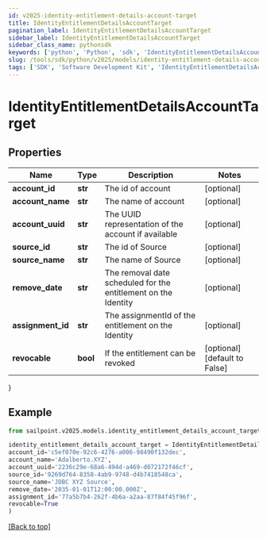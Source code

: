 ```yaml
---
id: v2025-identity-entitlement-details-account-target
title: IdentityEntitlementDetailsAccountTarget
pagination_label: IdentityEntitlementDetailsAccountTarget
sidebar_label: IdentityEntitlementDetailsAccountTarget
sidebar_class_name: pythonsdk
keywords: ['python', 'Python', 'sdk', 'IdentityEntitlementDetailsAccountTarget', 'V2025IdentityEntitlementDetailsAccountTarget'] 
slug: /tools/sdk/python/v2025/models/identity-entitlement-details-account-target
tags: ['SDK', 'Software Development Kit', 'IdentityEntitlementDetailsAccountTarget', 'V2025IdentityEntitlementDetailsAccountTarget']
---
```


# IdentityEntitlementDetailsAccountTarget


## Properties

Name | Type | Description | Notes
------------ | ------------- | ------------- | -------------
**account_id** | **str** | The id of account | [optional] 
**account_name** | **str** | The name of account | [optional] 
**account_uuid** | **str** | The UUID representation of the account if available | [optional] 
**source_id** | **str** | The id of Source | [optional] 
**source_name** | **str** | The name of Source | [optional] 
**remove_date** | **str** | The removal date scheduled for the entitlement on the Identity | [optional] 
**assignment_id** | **str** | The assignmentId of the entitlement on the Identity | [optional] 
**revocable** | **bool** | If the entitlement can be revoked | [optional] [default to False]
}

## Example

```python
from sailpoint.v2025.models.identity_entitlement_details_account_target import IdentityEntitlementDetailsAccountTarget

identity_entitlement_details_account_target = IdentityEntitlementDetailsAccountTarget(
account_id='c5ef070e-92c6-4276-a006-98490f132dec',
account_name='Adalberto.XYZ',
account_uuid='2236c29e-68a6-494d-a469-d072172f46cf',
source_id='9269d764-8358-4ab9-9748-d4b7418548ca',
source_name='JDBC XYZ Source',
remove_date='2035-01-01T12:00:00.000Z',
assignment_id='77a5b7b4-262f-4b6a-a2aa-87f84f45f96f',
revocable=True
)

```
[[Back to top]](#) 

